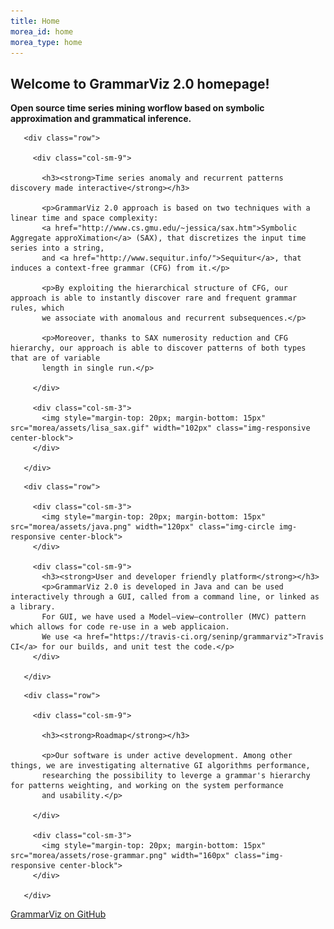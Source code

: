 ```yaml
---
title: Home
morea_id: home
morea_type: home
---
```


<div class="section-background-1">
 <div class="container">
   <h2><strong>Welcome to GrammarViz 2.0 homepage!</strong></h2>
   <p><strong>Open source time series mining worflow based on symbolic approximation and grammatical inference.</strong></p>
 </div>
</div>


<div class="row top-buffer">

 <div class="section-background-2">
  <div class="container">

       <div class="row">

         <div class="col-sm-9">

           <h3><strong>Time series anomaly and recurrent patterns discovery made interactive</strong></h3>

           <p>GrammarViz 2.0 approach is based on two techniques with a linear time and space complexity:
           <a href="http://www.cs.gmu.edu/~jessica/sax.htm">Symbolic Aggregate approXimation</a> (SAX), that discretizes the input time series into a string,
           and <a href="http://www.sequitur.info/">Sequitur</a>, that induces a context-free grammar (CFG) from it.</p>

           <p>By exploiting the hierarchical structure of CFG, our approach is able to instantly discover rare and frequent grammar rules, which
           we associate with anomalous and recurrent subsequences.</p>

           <p>Moreover, thanks to SAX numerosity reduction and CFG hierarchy, our approach is able to discover patterns of both types that are of variable
           length in single run.</p>

         </div>

         <div class="col-sm-3">
           <img style="margin-top: 20px; margin-bottom: 15px" src="morea/assets/lisa_sax.gif" width="102px" class="img-responsive center-block">
         </div>

       </div>

  </div>
 </div>

</div>


<div class="row top-buffer">

 <div class="section-background-1">
  <div class="container">

       <div class="row">

         <div class="col-sm-3">
           <img style="margin-top: 20px; margin-bottom: 15px" src="morea/assets/java.png" width="120px" class="img-circle img-responsive center-block">
         </div>

         <div class="col-sm-9">
           <h3><strong>User and developer friendly platform</strong></h3>
           <p>GrammarViz 2.0 is developed in Java and can be used interactively through a GUI, called from a command line, or linked as a library.
           For GUI, we have used a Model–view–controller (MVC) pattern which allows for code re-use in a web applicaion.
           We use <a href="https://travis-ci.org/seninp/grammarviz">Travis CI</a> for our builds, and unit test the code.</p>
         </div>

       </div>

  </div>
 </div>

</div>

<div class="row top-buffer">

 <div class="section-background-2">
  <div class="container">

       <div class="row">

         <div class="col-sm-9">

           <h3><strong>Roadmap</strong></h3>

           <p>Our software is under active development. Among other things, we are investigating alternative GI algorithms performance,
           researching the possibility to leverge a grammar's hierarchy for patterns weighting, and working on the system performance
           and usability.</p>

         </div>

         <div class="col-sm-3">
           <img style="margin-top: 20px; margin-bottom: 15px" src="morea/assets/rose-grammar.png" width="160px" class="img-responsive center-block">
         </div>

       </div>

  </div>
 </div>

</div>


<!-- Add a github ribbon. -->
<link rel="stylesheet" href="css/gh-fork-ribbon.css">
<div class="github-fork-ribbon-wrapper right">
  <div class="github-fork-ribbon">
    <a href="https://github.com/grammarviz">GrammarViz on GitHub</a>
  </div>
</div>

<!-- $$\sum_{n=1}^\infty 1/n^2 = \frac{\pi^2}{6}$$ -->

<!--![GrammarViz 2.0 screenshot](/morea/assets/screen-front.png "GrammarViz 2.0 screenshot")-->
